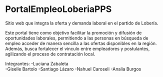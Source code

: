 # PortalEmpleoLoberiaPPS
Sitio web que integra la oferta y demanda laboral en el partido de Lobería.

Este portal tiene como objetivo facilitar la promoción y difusión de oportunidades laborales, permitiendo a las personas en búsqueda de empleo acceder de manera sencilla a las ofertas disponibles en la región. Además, busca fortalecer el vínculo entre empleadores y postulantes, agilizando el proceso de contratación local.

Integrantes:
-Luciana Zabaleta  
-Giselle Bartolo
-Santiago Lázaro
-Nahuel Caroseli
-Analia Burgos


